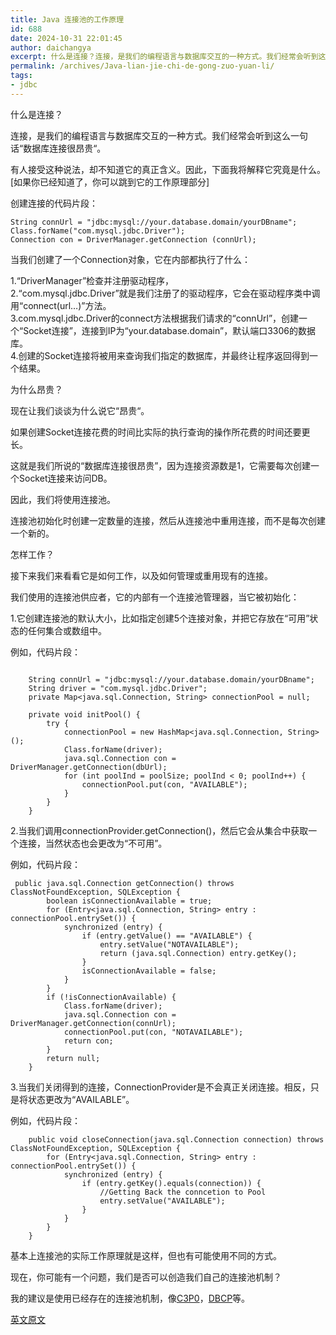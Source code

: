 ```yaml
---
title: Java 连接池的工作原理
id: 688
date: 2024-10-31 22:01:45
author: daichangya
excerpt: 什么是连接？连接，是我们的编程语言与数据库交互的一种方式。我们经常会听到这么一句话“数据库连接很昂贵“。有人接受这种说法，却不知道它的真正含义。因此，下面我将解释它究竟是什么。[如果你已经知道了，你可以跳到它的工作原理部分]
permalink: /archives/Java-lian-jie-chi-de-gong-zuo-yuan-li/
tags:
- jdbc
---
```


 

什么是连接？

连接，是我们的编程语言与数据库交互的一种方式。我们经常会听到这么一句话“数据库连接很昂贵“。

有人接受这种说法，却不知道它的真正含义。因此，下面我将解释它究竟是什么。\[如果你已经知道了，你可以跳到它的工作原理部分\]

创建连接的代码片段：
```
String connUrl = "jdbc:mysql://your.database.domain/yourDBname"; 
Class.forName("com.mysql.jdbc.Driver"); 
Connection con = DriverManager.getConnection (connUrl); 
```
当我们创建了一个Connection对象，它在内部都执行了什么：

1.“DriverManager”检查并注册驱动程序，  
2.“com.mysql.jdbc.Driver”就是我们注册了的驱动程序，它会在驱动程序类中调用“connect(url…)”方法。  
3.com.mysql.jdbc.Driver的connect方法根据我们请求的“connUrl”，创建一个“Socket连接”，连接到IP为“your.database.domain”，默认端口3306的数据库。  
4.创建的Socket连接将被用来查询我们指定的数据库，并最终让程序返回得到一个结果。

为什么昂贵？

现在让我们谈谈为什么说它“昂贵“。

如果创建Socket连接花费的时间比实际的执行查询的操作所花费的时间还要更长。

这就是我们所说的“数据库连接很昂贵”，因为连接资源数是1，它需要每次创建一个Socket连接来访问DB。

因此，我们将使用连接池。

连接池初始化时创建一定数量的连接，然后从连接池中重用连接，而不是每次创建一个新的。

怎样工作？

接下来我们来看看它是如何工作，以及如何管理或重用现有的连接。

我们使用的连接池供应者，它的内部有一个连接池管理器，当它被初始化：

1.它创建连接池的默认大小，比如指定创建5个连接对象，并把它存放在“可用”状态的任何集合或数组中。

例如，代码片段：

```

    String connUrl = "jdbc:mysql://your.database.domain/yourDBname";
    String driver = "com.mysql.jdbc.Driver";
    private Map<java.sql.Connection, String> connectionPool = null;

    private void initPool() {
        try {
            connectionPool = new HashMap<java.sql.Connection, String>();
            Class.forName(driver);
            java.sql.Connection con = DriverManager.getConnection(dbUrl);
            for (int poolInd = poolSize; poolInd < 0; poolInd++) {
                connectionPool.put(con, "AVAILABLE");
            }
        }
    }
```
2.当我们调用connectionProvider.getConnection()，然后它会从集合中获取一个连接，当然状态也会更改为“不可用”。

例如，代码片段：
```
 public java.sql.Connection getConnection() throws ClassNotFoundException, SQLException {
        boolean isConnectionAvailable = true;
        for (Entry<java.sql.Connection, String> entry : connectionPool.entrySet()) {
            synchronized (entry) {
                if (entry.getValue() == "AVAILABLE") {
                    entry.setValue("NOTAVAILABLE");
                    return (java.sql.Connection) entry.getKey();
                }
                isConnectionAvailable = false;
            }
        }
        if (!isConnectionAvailable) {
            Class.forName(driver);
            java.sql.Connection con = DriverManager.getConnection(connUrl);
            connectionPool.put(con, "NOTAVAILABLE");
            return con;
        }
        return null;
    }

```
3.当我们关闭得到的连接，ConnectionProvider是不会真正关闭连接。相反，只是将状态更改为“AVAILABLE”。

例如，代码片段：  
```
    public void closeConnection(java.sql.Connection connection) throws ClassNotFoundException, SQLException {
        for (Entry<java.sql.Connection, String> entry : connectionPool.entrySet()) {
            synchronized (entry) {
                if (entry.getKey().equals(connection)) {
                    //Getting Back the conncetion to Pool 
                    entry.setValue("AVAILABLE");
                }
            }
        }
    } 
```
基本上连接池的实际工作原理就是这样，但也有可能使用不同的方式。

现在，你可能有一个问题，我们是否可以创造我们自己的连接池机制？  
   
我的建议是使用已经存在的连接池机制，像[C3P0](http://www.oschina.net/p/c3p0)，[DBCP](http://www.oschina.net/p/dbcp)等。

  
[英文原文](http://kkarthikeyanblog.wordpress.com/2012/09/24/connection-pooling-what-why-how/) 